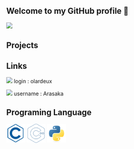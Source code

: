 ## Welcome to my GitHub profile 👋

<img src="https://github.com/Anmol-Baranwal/Cool-GIFs-For-GitHub/assets/74038190/80728820-e06b-4f96-9c9e-9df46f0cc0a5" width="600">

## Projects

<p>
</p>

## Links

<p align="left">
    <a href="https://www.42.fr"><img src="https://upload.wikimedia.org/wikipedia/commons/thumb/8/8d/42_Logo.svg/512px-42_Logo.svg.png" width="50"></a>
    <span>login : olardeux</span>
</p>
<p>
    <a href="https://www.root-me.org"><img src="https://www.root-me.org/IMG/logo/siteon0.svg?1637496509" width=50></a>
    <span>username : Arasaka</span>
</p>

## Programing Language

<p align="left">
    <img src="https://raw.githubusercontent.com/devicons/devicon/ca28c779441053191ff11710fe24a9e6c23690d6/icons/c/c-line.svg" width="50">
    <img src="https://raw.githubusercontent.com/devicons/devicon/ca28c779441053191ff11710fe24a9e6c23690d6/icons/cplusplus/cplusplus-line.svg" width="50">
    <img src="https://raw.githubusercontent.com/devicons/devicon/ca28c779441053191ff11710fe24a9e6c23690d6/icons/python/python-original.svg" width="50">
</p>
